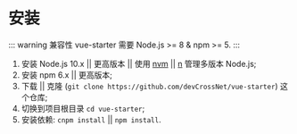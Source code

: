 # 安装

::: warning 兼容性
vue-starter 需要 Node.js >= 8 & npm >= 5.
:::

1. 安装 Node.js 10.x || 更高版本 || 使用 [nvm](https://github.com/creationix/nvm) || [n](https://github.com/tj/n) 管理多版本 Node.js;
2. 安装 npm 6.x || 更高版本;
3. 下载 || 克隆 (`git clone https://github.com/devCrossNet/vue-starter`) 这个仓库;
4. 切换到项目根目录 `cd vue-starter`;
5. 安装依赖: `cnpm install` || `npm install`.
